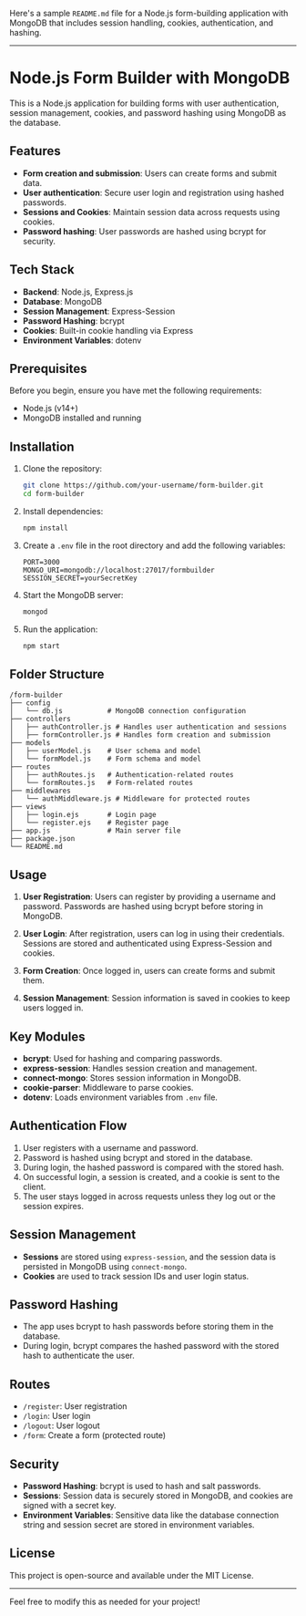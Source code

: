 Here's a sample `README.md` file for a Node.js form-building application with MongoDB that includes session handling, cookies, authentication, and hashing.

---

# Node.js Form Builder with MongoDB

This is a Node.js application for building forms with user authentication, session management, cookies, and password hashing using MongoDB as the database. 

## Features
- **Form creation and submission**: Users can create forms and submit data.
- **User authentication**: Secure user login and registration using hashed passwords.
- **Sessions and Cookies**: Maintain session data across requests using cookies.
- **Password hashing**: User passwords are hashed using bcrypt for security.

## Tech Stack
- **Backend**: Node.js, Express.js
- **Database**: MongoDB
- **Session Management**: Express-Session
- **Password Hashing**: bcrypt
- **Cookies**: Built-in cookie handling via Express
- **Environment Variables**: dotenv

## Prerequisites
Before you begin, ensure you have met the following requirements:
- Node.js (v14+)
- MongoDB installed and running

## Installation

1. Clone the repository:
   ```bash
   git clone https://github.com/your-username/form-builder.git
   cd form-builder
   ```

2. Install dependencies:
   ```bash
   npm install
   ```

3. Create a `.env` file in the root directory and add the following variables:
   ```
   PORT=3000
   MONGO_URI=mongodb://localhost:27017/formbuilder
   SESSION_SECRET=yourSecretKey
   ```

4. Start the MongoDB server:
   ```bash
   mongod
   ```

5. Run the application:
   ```bash
   npm start
   ```

## Folder Structure
```
/form-builder
├── config
│   └── db.js           # MongoDB connection configuration
├── controllers
│   ├── authController.js # Handles user authentication and sessions
│   ├── formController.js # Handles form creation and submission
├── models
│   ├── userModel.js    # User schema and model
│   └── formModel.js    # Form schema and model
├── routes
│   ├── authRoutes.js   # Authentication-related routes
│   └── formRoutes.js   # Form-related routes
├── middlewares
│   └── authMiddleware.js # Middleware for protected routes
├── views
│   ├── login.ejs       # Login page
│   └── register.ejs    # Register page
├── app.js              # Main server file
├── package.json
└── README.md
```

## Usage

1. **User Registration**: Users can register by providing a username and password. Passwords are hashed using bcrypt before storing in MongoDB.

2. **User Login**: After registration, users can log in using their credentials. Sessions are stored and authenticated using Express-Session and cookies.

3. **Form Creation**: Once logged in, users can create forms and submit them.

4. **Session Management**: Session information is saved in cookies to keep users logged in.

## Key Modules

- **bcrypt**: Used for hashing and comparing passwords.
- **express-session**: Handles session creation and management.
- **connect-mongo**: Stores session information in MongoDB.
- **cookie-parser**: Middleware to parse cookies.
- **dotenv**: Loads environment variables from `.env` file.

## Authentication Flow

1. User registers with a username and password.
2. Password is hashed using bcrypt and stored in the database.
3. During login, the hashed password is compared with the stored hash.
4. On successful login, a session is created, and a cookie is sent to the client.
5. The user stays logged in across requests unless they log out or the session expires.

## Session Management

- **Sessions** are stored using `express-session`, and the session data is persisted in MongoDB using `connect-mongo`.
- **Cookies** are used to track session IDs and user login status. 

## Password Hashing

- The app uses bcrypt to hash passwords before storing them in the database.
- During login, bcrypt compares the hashed password with the stored hash to authenticate the user.

## Routes

- `/register`: User registration
- `/login`: User login
- `/logout`: User logout
- `/form`: Create a form (protected route)

## Security

- **Password Hashing**: bcrypt is used to hash and salt passwords.
- **Sessions**: Session data is securely stored in MongoDB, and cookies are signed with a secret key.
- **Environment Variables**: Sensitive data like the database connection string and session secret are stored in environment variables.

## License

This project is open-source and available under the MIT License.

---

Feel free to modify this as needed for your project!
